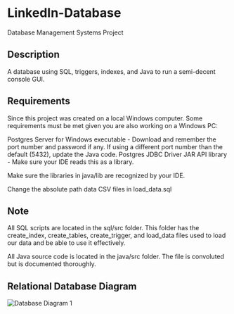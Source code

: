 # LinkedIn-Database

Database Management Systems Project

## Description

A database using SQL, triggers, indexes, and Java to run a semi-decent console GUI.

## Requirements

Since this project was created on a local Windows computer. Some requirements must be met given you are also working on a Windows PC: 

  Postgres Server for Windows executable - Download and remember the port number and password if any. If using a different port number than the default
  (5432), update the Java code.
  Postgres JDBC Driver JAR API library - Make sure your IDE reads this as a library.

Make sure the libraries in java/lib are recognized by your IDE.

Change the absolute path data CSV files in load_data.sql

## Note

All SQL scripts are located in the sql/src folder. This folder has the create_index, create_tables, create_trigger, and load_data files used to load our data and be able to use it effectively.

All Java source code is located in the java/src folder. The file is convoluted but is documented thoroughly.

## Relational Database Diagram

![Database Diagram 1](https://user-images.githubusercontent.com/97551999/191624107-b879dbec-30d1-428c-8de2-4d012f9a5574.png)
